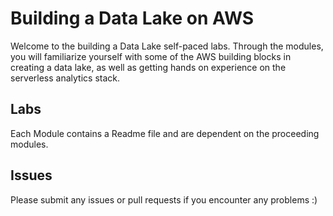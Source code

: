 # Building a Data Lake on AWS

Welcome to the building a Data Lake self-paced labs. Through the modules, you will familiarize yourself with some of the AWS building blocks in creating a data lake, as well as getting hands on experience on the serverless analytics stack.

## Labs

Each Module contains a Readme file and are dependent on the proceeding modules.

## Issues

Please submit any issues or pull requests if you encounter any problems :)
